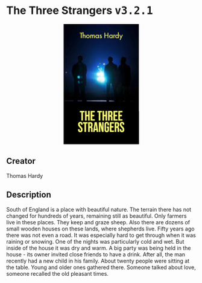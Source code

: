 
# The Three Strangers <kbd>v3.2.1</kbd>

<center>
  <img src="./cover-1024.jpg"/>
</center>

## Creator
Thomas Hardy

## Description
South of England is a place with beautiful nature. The terrain there has not changed for hundreds of years, remaining still as beautiful. Only farmers live in these places. They keep and graze sheep. Also there are dozens of small wooden houses on these lands, where shepherds live. Fifty years ago there was not even a road. It was especially hard to get through when it was raining or snowing. One of the nights was particularly cold and wet. But inside of the house it was dry and warm. A big party was being held in the house - its owner invited close friends to have a drink. After all, the man recently had a new child in his family. About twenty people were sitting at the table. Young and older ones gathered there. Someone talked about love, someone recalled the old pleasant times.
